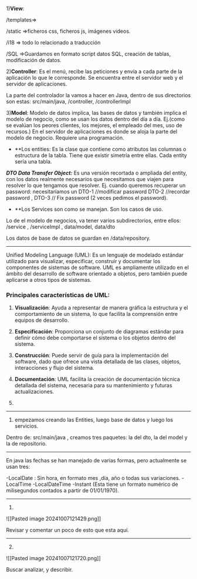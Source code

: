 

1)**View**:

/templates=>

/static =>ficheros css, ficheros js, imágenes videos.

/i18 => todo lo relacionado a traducción

/SQL =>Guardamos en formato script datos SQL, creación de tablas, modificación de datos.

2)**Controller**: Es el menú, recibe las peticiones y envía a cada parte de la aplicación lo que le corresponde. Se encuentra entre el servidor web y el servidor de aplicaciones. 

La parte del controlador la vamos a hacer en Java, dentro de sus directorios son estas: 
src/main/java, /controller, /controllerImpl

3)**Model**: Modelo de datos implica, las bases de datos y también implica el modelo de negocio, como se usan los datos dentro del día a día. Ej.(como se evalúan los peores clientes, los mejores, el empleado del mes, uso de recursos.)   En el servidor de aplicaciones es donde se aloja la parte del modelo de negocio. Requiere una programación.

- **Los entities: Es la clase que contiene como atributos  las columnas o estructura de la tabla. Tiene que existir simetría entre ellas. Cada entity sería una tabla.

***DTO Data Transfer Object:*** Es una versión recortada o ampliada del entity, con los datos realmente necesarios que necesitamos que viajen para resolver lo que tengamos que resolver. Ej.
cuando queremos recuperar un password:  necesitaríamos un DTO-1 //modificar password
DTO-2 //recordar password ,  DTO-3 // Fix password (2 veces pedimos el password).


- **Los Services son como se manejan. Son los casos de uso.

Lo de el modelo de negocios, va tener varios subdirectorios, entre ellos:
/service , /serviceImpl , data/model, data/dto

Los datos de base de datos se guardan en  /data/repository.


---
Unified Modeling Language (UML): Es un lenguaje de modelado estándar utilizado para visualizar, especificar, construir y documentar los componentes de sistemas de software. UML es ampliamente utilizado en el ámbito del desarrollo de software orientado a objetos, pero también puede aplicarse a otros tipos de sistemas.

### Principales características de UML:

1. **Visualización**: Ayuda a representar de manera gráfica la estructura y el comportamiento de un sistema, lo que facilita la comprensión entre equipos de desarrollo.
    
2. **Especificación**: Proporciona un conjunto de diagramas estándar para definir cómo debe comportarse el sistema o los objetos dentro del sistema.
    
3. **Construcción**: Puede servir de guía para la implementación del software, dado que ofrece una vista detallada de las clases, objetos, interacciones y flujo del sistema.
    
4. **Documentación**: UML facilita la creación de documentación técnica detallada del sistema, necesaria para su mantenimiento y futuras actualizaciones.
5. 
------------------------------------

1) empezamos creando las Entities, luego base de datos y luego los servicios.

Dentro de: src/main/java  , creamos tres paquetes:  la del dto, la del model y la de repositorio.

---
En java las fechas se han manejado de varias formas, pero actualmente se usan tres:

-LocalDate : Sin hora, en formato mes ,día, año o todas sus variaciones.
-LocalTime
-LocalDateTime
-Instant (Esta tiene un formato numérico de milisegundos contados a partir de 01/01/1970).

---

1)
![[Pasted image 20241007121429.png]]

Revisar y comentar un poco de esto que esta aquí.


--- 


2)
![[Pasted image 20241007121720.png]]

Buscar analizar, y describir.